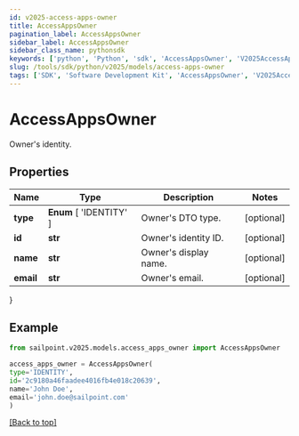 ```yaml
---
id: v2025-access-apps-owner
title: AccessAppsOwner
pagination_label: AccessAppsOwner
sidebar_label: AccessAppsOwner
sidebar_class_name: pythonsdk
keywords: ['python', 'Python', 'sdk', 'AccessAppsOwner', 'V2025AccessAppsOwner'] 
slug: /tools/sdk/python/v2025/models/access-apps-owner
tags: ['SDK', 'Software Development Kit', 'AccessAppsOwner', 'V2025AccessAppsOwner']
---
```


# AccessAppsOwner

Owner's identity.

## Properties

Name | Type | Description | Notes
------------ | ------------- | ------------- | -------------
**type** |  **Enum** [  'IDENTITY' ] | Owner's DTO type. | [optional] 
**id** | **str** | Owner's identity ID. | [optional] 
**name** | **str** | Owner's display name. | [optional] 
**email** | **str** | Owner's email. | [optional] 
}

## Example

```python
from sailpoint.v2025.models.access_apps_owner import AccessAppsOwner

access_apps_owner = AccessAppsOwner(
type='IDENTITY',
id='2c9180a46faadee4016fb4e018c20639',
name='John Doe',
email='john.doe@sailpoint.com'
)

```
[[Back to top]](#) 

